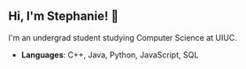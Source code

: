 ## Hi, I'm Stephanie! 👋

I'm an undergrad student studying Computer Science at UIUC. 

- **Languages**: C++, Java, Python, JavaScript, SQL


<!--
**shsing2/shsing2** is a ✨ _special_ ✨ repository because its `README.md` (this file) appears on your GitHub profile.

Here are some ideas to get you started:

- 🔭 I’m currently working on ...
- 🌱 I’m currently learning ...
- 👯 I’m looking to collaborate on ...
- 🤔 I’m looking for help with ...
- 💬 Ask me about ...
- 📫 How to reach me: ...
- 😄 Pronouns: ...
- ⚡ Fun fact: ...

## About Me

- 🔭 I’m currently working on [Project Name](https://github.com/username/project-name)
- 🌱 I’m currently learning [Technology or Skill]
- 👯 I’m looking to collaborate on [Type of Projects]
- 💬 Ask me about [Topic]
- 📫 How to reach me: [Email or other contact info]

## Skills

- **Languages**: JavaScript, Python, Java
- **Frameworks**: React, Node.js, Django
- **Tools**: Git, Docker, Kubernetes




-->
